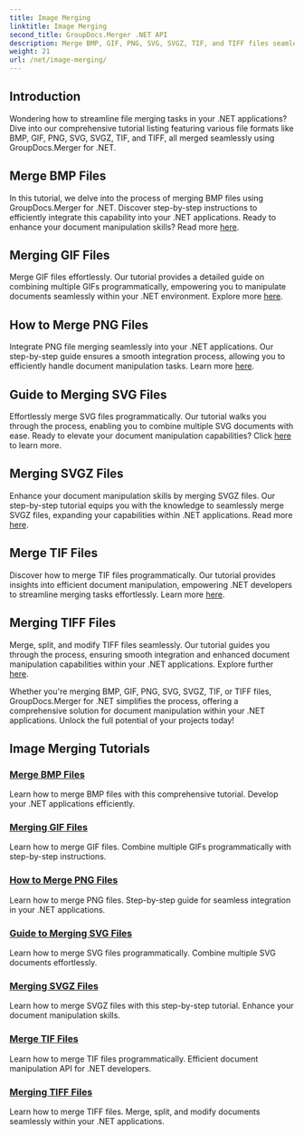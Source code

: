 ```yaml
---
title: Image Merging
linktitle: Image Merging
second_title: GroupDocs.Merger .NET API
description: Merge BMP, GIF, PNG, SVG, SVGZ, TIF, and TIFF files seamlessly with GroupDocs.Merger .NET. Efficiently integrate document manipulation into your .NET applications.
weight: 21
url: /net/image-merging/
---
```

## Introduction

Wondering how to streamline file merging tasks in your .NET applications? Dive into our comprehensive tutorial listing featuring various file formats like BMP, GIF, PNG, SVG, SVGZ, TIF, and TIFF, all merged seamlessly using GroupDocs.Merger for .NET.

## Merge BMP Files

In this tutorial, we delve into the process of merging BMP files using GroupDocs.Merger for .NET. Discover step-by-step instructions to efficiently integrate this capability into your .NET applications. Ready to enhance your document manipulation skills? Read more [here](./merge-bmp-files/).

## Merging GIF Files

Merge GIF files effortlessly. Our tutorial provides a detailed guide on combining multiple GIFs programmatically, empowering you to manipulate documents seamlessly within your .NET environment. Explore more [here](./merging-gif-files/).

## How to Merge PNG Files

Integrate PNG file merging seamlessly into your .NET applications. Our step-by-step guide ensures a smooth integration process, allowing you to efficiently handle document manipulation tasks. Learn more [here](./how-to-merge-png-files/).

## Guide to Merging SVG Files

Effortlessly merge SVG files programmatically. Our tutorial walks you through the process, enabling you to combine multiple SVG documents with ease. Ready to elevate your document manipulation capabilities? Click [here](./guide-merging-svg-files/) to learn more.

## Merging SVGZ Files

Enhance your document manipulation skills by merging SVGZ files. Our step-by-step tutorial equips you with the knowledge to seamlessly merge SVGZ files, expanding your capabilities within .NET applications. Read more [here](./merging-svgz-files/).

## Merge TIF Files

Discover how to merge TIF files programmatically. Our tutorial provides insights into efficient document manipulation, empowering .NET developers to streamline merging tasks effortlessly. Learn more [here](./merge-tif-files/).

## Merging TIFF Files

Merge, split, and modify TIFF files seamlessly. Our tutorial guides you through the process, ensuring smooth integration and enhanced document manipulation capabilities within your .NET applications. Explore further [here](./merging-tiff-files/).

Whether you're merging BMP, GIF, PNG, SVG, SVGZ, TIF, or TIFF files, GroupDocs.Merger for .NET simplifies the process, offering a comprehensive solution for document manipulation within your .NET applications. Unlock the full potential of your projects today!
## Image Merging Tutorials
### [Merge BMP Files](./merge-bmp-files/)
Learn how to merge BMP files with this comprehensive tutorial. Develop your .NET applications efficiently.
### [Merging GIF Files](./merging-gif-files/)
Learn how to merge GIF files. Combine multiple GIFs programmatically with step-by-step instructions.
### [How to Merge PNG Files](./how-to-merge-png-files/)
Learn how to merge PNG files. Step-by-step guide for seamless integration in your .NET applications.
### [Guide to Merging SVG Files](./guide-merging-svg-files/)
Learn how to merge SVG files programmatically. Combine multiple SVG documents effortlessly.
### [Merging SVGZ Files](./merging-svgz-files/)
Learn how to merge SVGZ files with this step-by-step tutorial. Enhance your document manipulation skills.
### [Merge TIF Files](./merge-tif-files/)
Learn how to merge TIF files programmatically. Efficient document manipulation API for .NET developers.
### [Merging TIFF Files](./merging-tiff-files/)
Learn how to merge TIFF files. Merge, split, and modify documents seamlessly within your .NET applications.